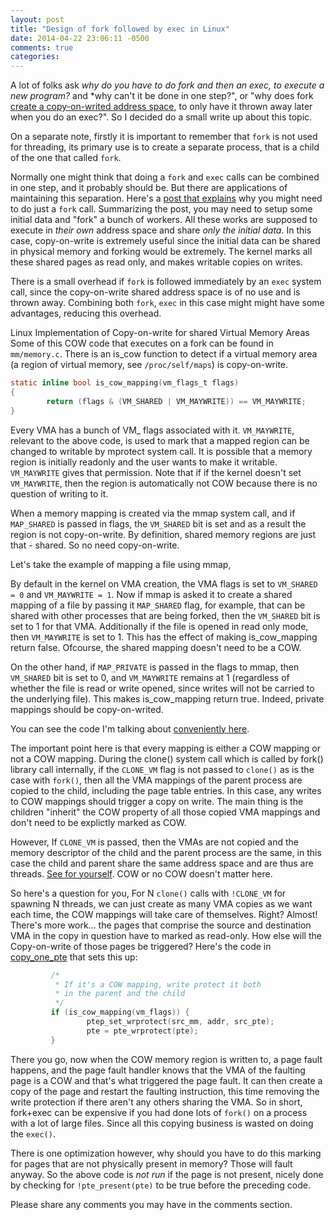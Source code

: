 ```yaml
---
layout: post
title: "Design of fork followed by exec in Linux"
date: 2014-04-22 23:06:11 -0500
comments: true
categories: 
---
```

A lot of folks ask *why do you have to do fork and then an exec, to execute a new program?* and *why can't it be done in one step?", or "why does fork [create a copy-on-writed address space](http://man7.org/linux/man-pages/man2/fork.2.html), to only have it thrown away later when you do an exec?". So I decided do a small write up about this topic.

On a separate note, firstly it is important to remember that `fork` is not used for threading, its primary use is to create a separate process, that is a child of the one that called `fork`.

Normally one might think that doing a `fork` and `exec` calls can be combined in one step, and it probably should be. But there are applications of maintaining this separation. Here's a [post that explains](http://stackoverflow.com/questions/1345320/applications-of-fork-system-call) why you might need to do just a `fork` call. Summarizing the post, you may need to setup some initial data and "fork" a bunch of workers. All these works are supposed to execute in *their own* address space and share *only the initial data*. In this case, copy-on-write is extremely useful since the initial data can be shared in physical memory and forking would be extremely. The kernel marks all these shared pages as read only, and makes writable copies on writes.

There is a small overhead if `fork` is followed immediately by an `exec` system call, since the copy-on-write shared address space is of no use and is thrown away. Combining both `fork`, `exec` in this case might might have some advantages, reducing this overhead.

Linux Implementation of Copy-on-write for shared Virtual Memory Areas
Some of this COW code that executes on a fork can be found in `mm/memory.c`. There is an is_cow function to detect if a virtual memory area (a region of virtual memory, see `/proc/self/maps`) is copy-on-write.

``` c
static inline bool is_cow_mapping(vm_flags_t flags)
{
        return (flags & (VM_SHARED | VM_MAYWRITE)) == VM_MAYWRITE;
}
```
Every VMA has a bunch of VM_ flags associated with it. `VM_MAYWRITE`, relevant to the above code, is used to mark that a mapped region can be changed to writable by mprotect system call. It is possible that a memory region is initially readonly and the user wants to make it writable. `VM_MAYWRITE` gives that permission. Note that if if the kernel doesn't set `VM_MAYWRITE`, then the region is automatically not COW because there is no question of writing to it.

When a memory mapping is created via the mmap system call, and if `MAP_SHARED` is passed in flags, the `VM_SHARED` bit is set and as a result the region is not copy-on-write. By definition, shared memory regions are just that - shared. So no need copy-on-write.

Let's take the example of mapping a file using mmap,

By default in the kernel on VMA creation, the VMA flags is set to `VM_SHARED = 0` and `VM_MAYWRITE = 1`. Now if mmap is asked it to create a shared mapping of a file by passing it `MAP_SHARED` flag, for example, that can be shared with other processes that are being forked, then the `VM_SHARED` bit is set to 1 for that VMA. Additionally if the file is opened in read only mode, then `VM_MAYWRITE` is set to 1. This has the effect of making is_cow_mapping return false. Ofcourse, the shared mapping doesn't need to be a COW.

On the other hand, if `MAP_PRIVATE` is passed in the flags to mmap, then `VM_SHARED` bit is set to 0, and `VM_MAYWRITE` remains at 1 (regardless of whether the file is read or write opened, since writes will not be carried to the underlying file). This makes is_cow_mapping return true. Indeed, private mappings should be copy-on-writed.

You can see the code I'm talking about [conveniently here](http://lxr.free-electrons.com/source/mm/mmap.c#L1284).

The important point here is that every mapping is either a COW mapping or not a COW mapping. During the clone() system call which is called by fork() library call internally, if the `CLONE_VM` flag is not passed to `clone()` as is the case with `fork()`, then all the VMA mappings of the parent process are copied to the child, including the page table entries. In this case, any writes to COW mappings should trigger a copy on write. The main thing is the children "inherit" the COW property of all those copied VMA mappings and don't need to be explictly marked as COW.

However, If `CLONE_VM` is passed, then the VMAs are not copied and the memory descriptor of the child and the parent process are the same, in this case the child and parent share the same address space and are thus are threads. [See for yourself](http://lxr.free-electrons.com/source/kernel/fork.c#L879). COW or no COW doesn't matter here.

So here's a question for you, For N `clone()` calls with `!CLONE_VM` for spawning N threads, we can just create as many VMA copies as we want each time, the COW mappings will take care of themselves. Right? Almost! There's more work... the pages that comprise the source and destination VMA in the copy in question have to marked as read-only. How else will the Copy-on-write of those pages be triggered? Here's the code in [copy_one_pte](http://lxr.free-electrons.com/source/mm/memory.c#L849) that sets this up:
``` c
         /*
          * If it's a COW mapping, write protect it both
          * in the parent and the child
          */
         if (is_cow_mapping(vm_flags)) {
                 ptep_set_wrprotect(src_mm, addr, src_pte);
                 pte = pte_wrprotect(pte);
         }
``` 
There you go, now when the COW memory region is written to, a page fault happens, and the page fault handler knows that the VMA of the faulting page is a COW and that's what triggered the page fault. It can then create a copy of the page and restart the faulting instruction, this time removing the write protection if there aren't any others sharing the VMA. So in short, fork+exec can be expensive if you had done lots of `fork()` on a process with a lot of large files. Since all this copying business is wasted on doing the `exec()`.

There is one optimization however, why should you have to do this marking for pages that are not physically present in memory? Those will fault anyway. So the above code is *not run* if the page is not present, nicely done by checking for `!pte_present(pte)` to be true before the preceding code.

Please share any comments you may have in the comments section.
